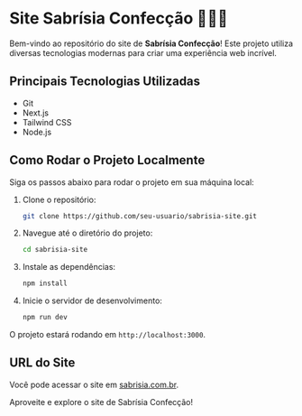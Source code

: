 
# Site Sabrísia Confecção 👗👚🧵

Bem-vindo ao repositório do site de **Sabrísia Confecção**! Este projeto utiliza diversas tecnologias modernas para criar uma experiência web incrível.

## Principais Tecnologias Utilizadas

- Git
- Next.js
- Tailwind CSS
- Node.js

## Como Rodar o Projeto Localmente

Siga os passos abaixo para rodar o projeto em sua máquina local:

1. Clone o repositório:

    ```bash
    git clone https://github.com/seu-usuario/sabrisia-site.git
    ```

2. Navegue até o diretório do projeto:
  
    ```bash
    cd sabrisia-site
    ```
  
3. Instale as dependências:

    ```bash
    npm install
    ```

4. Inicie o servidor de desenvolvimento:

    ```bash
    npm run dev
    ```

O projeto estará rodando em `http://localhost:3000`.

## URL do Site

Você pode acessar o site em [sabrisia.com.br](http://sabrisia.com.br).

Aproveite e explore o site de Sabrísia Confecção!
